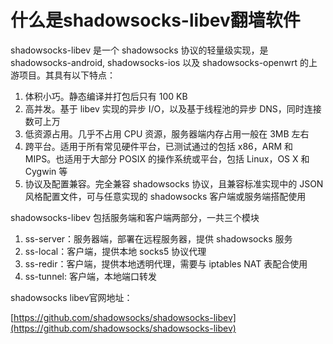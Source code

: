 什么是shadowsocks-libev翻墙软件
============================

shadowsocks-libev 是一个 shadowsocks 协议的轻量级实现，是 shadowsocks-android, shadowsocks-ios 以及 shadowsocks-openwrt 的上游项目。其具有以下特点：

1. 体积小巧。静态编译并打包后只有 100 KB
2. 高并发。基于 libev 实现的异步 I/O，以及基于线程池的异步 DNS，同时连接数可上万
3. 低资源占用。几乎不占用 CPU 资源，服务器端内存占用一般在 3MB 左右
4. 跨平台。适用于所有常见硬件平台，已测试通过的包括 x86，ARM 和 MIPS。也适用于大部分 POSIX 的操作系统或平台，包括 Linux，OS X 和 Cygwin 等
5. 协议及配置兼容。完全兼容 shadowsocks 协议，且兼容标准实现中的 JSON 风格配置文件，可与任意实现的 shadowsocks 客户端或服务端搭配使用

shadowsocks-libev 包括服务端和客户端两部分，一共三个模块

1. ss-server：服务器端，部署在远程服务器，提供 shadowsocks 服务
2. ss-local：客户端，提供本地 socks5 协议代理
3. ss-redir：客户端，提供本地透明代理，需要与 iptables NAT 表配合使用
4. ss-tunnel: 客户端，本地端口转发

shadowsocks libev官网地址：

[https://github.com/shadowsocks/shadowsocks-libev](https://github.com/shadowsocks/shadowsocks-libev)